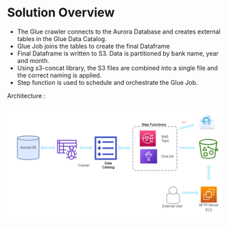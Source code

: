 # Solution Overview

- The Glue crawler connects to the Aurora Database and creates external tables in the Glue Data Catalog.
- Glue Job joins the tables to create the final Dataframe
- Final Dataframe is written to S3. Data is partitioned by bank name, year and month.
- Using s3-concat library, the S3 files are combined into a single file and the correct naming is applied.
- Step function is used to schedule and orchestrate the Glue Job. 

Architecture :

![](architecture.png)

